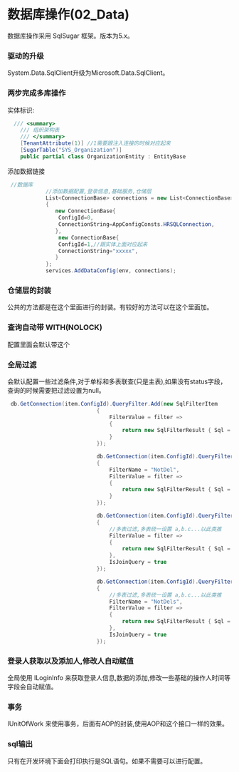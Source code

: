# 数据库操作(02_Data)
数据库操作采用 SqlSugar 框架。版本为5.x。

### 驱动的升级
System.Data.SqlClient升级为Microsoft.Data.SqlClient。

### 两步完成多库操作
实体标识:
```csharp
  /// <summary>
    /// 组织架构表
    /// </summary>
    [TenantAttribute(1)] //1需要跟注入连接的时候对应起来
    [SugarTable("SYS_Organization")]
    public partial class OrganizationEntity : EntityBase
```
添加数据链接
```csharp
 //数据库
            //添加数据配置,登录信息,基础服务,仓储层
            List<ConnectionBase> connections = new List<ConnectionBase>
            {
               new ConnectionBase{
                ConfigId=0,
                ConnectionString=AppConfigConsts.HRSQLConnection,
               },
                new ConnectionBase{
                ConfigId=1,//跟实体上面对应起来
                ConnectionString="xxxxx",
               }
            };
            services.AddDataConfig(env, connections);
```

### 仓储层的封装
公共的方法都是在这个里面进行的封装。有较好的方法可以在这个里面加。


### 查询自动带 WITH(NOLOCK)
配置里面会默认带这个

### 全局过滤
会默认配置一些过滤条件,对于单标和多表联查(只是主表),如果没有status字段，查询的时候需要把过滤设置为null。
```csharp
 db.GetConnection(item.ConfigId).QueryFilter.Add(new SqlFilterItem
                            {
                                FilterValue = filter =>
                                {
                                    return new SqlFilterResult { Sql = " Status=2 " };
                                }
                            });

                            db.GetConnection(item.ConfigId).QueryFilter.Add(new SqlFilterItem
                            {
                                FilterName = "NotDel",
                                FilterValue = filter =>
                                {
                                    return new SqlFilterResult { Sql = " Status!=0 " };
                                }
                            });

                            db.GetConnection(item.ConfigId).QueryFilter.Add(new SqlFilterItem
                            {
                                //多表过滤,多表统一设置 a,b.c...以此类推
                                FilterValue = filter =>
                                {
                                    return new SqlFilterResult { Sql = " a.Status=2 " };
                                },
                                IsJoinQuery = true
                            });

                            db.GetConnection(item.ConfigId).QueryFilter.Add(new SqlFilterItem
                            {
                                //多表过滤,多表统一设置 a,b.c...以此类推
                                FilterName = "NotDels",
                                FilterValue = filter =>
                                {
                                    return new SqlFilterResult { Sql = " a.Status!=0 " };
                                },
                                IsJoinQuery = true
                            });

```

### 登录人获取以及添加人,修改人自动赋值
全局使用 ILoginInfo 来获取登录人信息,数据的添加,修改一些基础的操作人时间等字段会自动赋值。

### 事务
IUnitOfWork 来使用事务，后面有AOP的封装,使用AOP和这个接口一样的效果。

### sql输出
只有在开发环境下面会打印执行是SQL语句。如果不需要可以进行配置。